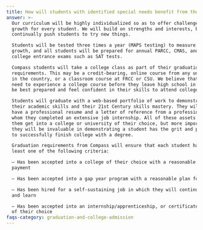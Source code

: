 ```yaml
---
title: How will students with identified special needs benefit from the Compass High School educational model?
answer: >-
  Our curriculum will be highly individualized so as to offer challenge and
  growth for every student. We will build on strengths and interests, but also
  continually push students to try new things.

  Students will be tested three times a year (MAPS testing) to measure their
  growth, and all students will be prepared for annual PARCC, CMAS, and for
  college entrance exams such as SAT tests.

  Compass students will take a college class as part of their graduation
  requirements. This may be a credit-bearing, online course from any university
  in the country, or a classroom course at FRCC or CSU. We believe that students
  need to experience a college course before they leave high school in order to
  be best prepared and feel confident in their skills to attend college.

  Students will graduate with a web-based portfolio of work to demonstrate both
  their academic skills and their 21st Century skills mastery. They will also
  have a professional resume and a letter of reference from a professional with
  whom they completed an extensive job internship. All of these assets will help
  them get into a college or university of their choice, but more importantly,
  they will be invaluable in demonstrating a student has the grit and persistence
  to successfully finish college with a degree.

  Graduation requirements from Compass will ensure that each student has met at
  least one of the following criteria:

  – Has been accepted into a college of their choice with a reasonable plan for
  payment

  – Has been accepted into a gap year program with a reasonable plan for payment

  – Has been hired for a self-sustaining job in which they will continue to grow
  and learn

  – Has been accepted into an internship/apprenticeship, or certificate program
  of their choice
faqs-category: graduation-and-college-admission
---
```

